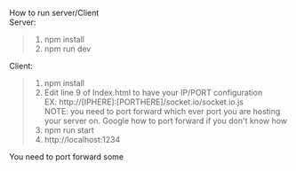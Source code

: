 How to run server/Client  
Server:  
>1. npm install
>2. npm run dev

Client:  
>1. npm install
>2. Edit line 9 of Index.html to have your IP/PORT configuration   
> EX: http://[IPHERE]:[PORTHERE]/socket.io/socket.io.js   
> NOTE: you need to port forward which ever port you are hosting your server on. Google how to port forward if you don't know how
>3. npm run start
>4. http://localhost:1234


You need to port forward some
